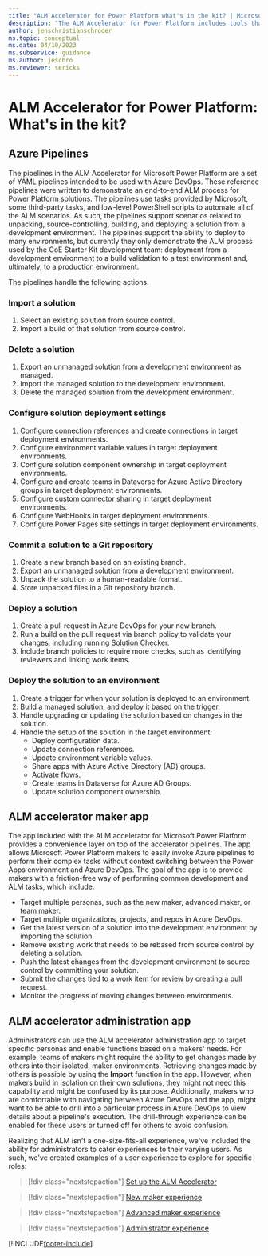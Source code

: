 ```yaml
---
title: "ALM Accelerator for Power Platform what's in the kit? | MicrosoftDocs"
description: "The ALM Accelerator for Power Platform includes tools that will help you follow ALM patterns and practices."
author: jenschristianschroder
ms.topic: conceptual
ms.date: 04/10/2023
ms.subservice: guidance
ms.author: jeschro
ms.reviewer: sericks
---
```

# ALM Accelerator for Power Platform: What's in the kit?

## Azure Pipelines

The pipelines in the ALM Accelerator for Microsoft Power Platform are a set of YAML pipelines intended to be used with Azure DevOps. These reference pipelines were written to demonstrate an end-to-end ALM process for Power Platform solutions. The pipelines use tasks provided by Microsoft, some third-party tasks, and low-level PowerShell scripts to automate all of the ALM scenarios. As such, the pipelines support scenarios related to unpacking, source-controlling, building, and deploying a solution from a development environment. The pipelines support the ability to deploy to many environments, but currently they only demonstrate the ALM process used by the CoE Starter Kit development team: deployment from a development environment to a build validation to a test environment and, ultimately, to a production environment.

The pipelines handle the following actions.

### Import a solution

1. Select an existing solution from source control.
1. Import a build of that solution from source control.

### Delete a solution

1. Export an unmanaged solution from a development environment as managed.
1. Import the managed solution to the development environment.
1. Delete the managed solution from the development environment.

### Configure solution deployment settings

1. Configure connection references and create connections in target deployment environments.
1. Configure environment variable values in target deployment environments.
1. Configure solution component ownership in target deployment environments.
1. Configure and create teams in Dataverse for Azure Active Directory groups in target deployment environments.
1. Configure custom connector sharing in target deployment environments.
1. Configure WebHooks in target deployment environments.
1. Configure Power Pages site settings in target deployment environments.

### Commit a solution to a Git repository

1. Create a new branch based on an existing branch.
1. Export an unmanaged solution from a development environment.
1. Unpack the solution to a human-readable format.
1. Store unpacked files in a Git repository branch.

### Deploy a solution

1. Create a pull request in Azure DevOps for your new branch.
1. Run a build on the pull request via branch policy to validate your changes, including running [Solution Checker](/powerapps/maker/data-platform/use-powerapps-checker).
1. Include branch policies to require more checks, such as identifying reviewers and linking work items.

### Deploy the solution to an environment

1. Create a trigger for when your solution is deployed to an environment.
1. Build a managed solution, and deploy it based on the trigger.
1. Handle upgrading or updating the solution based on changes in the solution.
1. Handle the setup of the solution in the target environment:
   - Deploy configuration data.
   - Update connection references.
   - Update environment variable values.
   - Share apps with Azure Active Directory (AD) groups.
   - Activate flows.
   - Create teams in Dataverse for Azure AD Groups.
   - Update solution component ownership.

## ALM accelerator maker app

The app included with the ALM accelerator for Microsoft Power Platform provides a convenience layer on top of the accelerator pipelines. The app allows Microsoft Power Platform makers to easily invoke Azure pipelines to perform their complex tasks without context switching between the Power Apps environment and Azure DevOps. The goal of the app is to provide makers with a friction-free way of performing common development and ALM tasks, which include:

- Target multiple personas, such as the new maker, advanced maker, or team maker.
- Target multiple organizations, projects, and repos in Azure DevOps.
- Get the latest version of a solution into the development environment by importing the solution.
- Remove existing work that needs to be rebased from source control by deleting a solution.
- Push the latest changes from the development environment to source control by committing your solution.
- Submit the changes tied to a work item for review by creating a pull request.
- Monitor the progress of moving changes between environments.

## ALM accelerator administration app

Administrators can use the ALM accelerator administration app to target specific personas and enable functions based on a makers' needs. For example, teams of makers might require the ability to get changes made by others into their isolated, maker environments. Retrieving changes made by others is possible by using the **Import** function in the app. However, when makers build in isolation on their own solutions, they might not need this capability and might be confused by its purpose. Additionally, makers who are comfortable with navigating between Azure DevOps and the app, might want to be able to drill into a particular process in Azure DevOps to view details about a pipeline's execution. The drill-through experience can be enabled for these users or turned off for others to avoid confusion.

Realizing that ALM isn't a one-size-fits-all experience, we've included the ability for administrators to cater experiences to their varying users. As such, we've created examples of a user experience to explore for specific roles:

> [!div class="nextstepaction"]
> [Set up the ALM Accelerator](./setup-admin-tasks.md)

> [!div class="nextstepaction"]
> [New maker experience](new-maker-experience.md)

> [!div class="nextstepaction"]
> [Advanced maker experience](advanced-maker-experience.md)

> [!div class="nextstepaction"]
> [Administrator experience](setup-deployment-user-profiles.md)

[!INCLUDE[footer-include](../../includes/footer-banner.md)]
